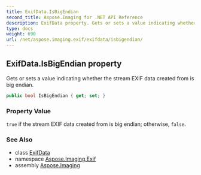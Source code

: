 ```yaml
---
title: ExifData.IsBigEndian
second_title: Aspose.Imaging for .NET API Reference
description: ExifData property. Gets or sets a value indicating whether the stream EXIF data created from is big endian
type: docs
weight: 690
url: /net/aspose.imaging.exif/exifdata/isbigendian/
---
```

## ExifData.IsBigEndian property

Gets or sets a value indicating whether the stream EXIF data created from is big endian.

```csharp
public bool IsBigEndian { get; set; }
```

### Property Value

`true` if the stream EXIF data created from is big endian; otherwise, `false`.

### See Also

* class [ExifData](../)
* namespace [Aspose.Imaging.Exif](../../exifdata/)
* assembly [Aspose.Imaging](../../../)



